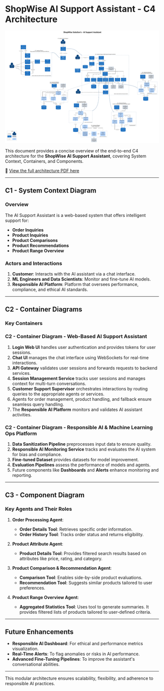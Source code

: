 # ShopWise AI Support Assistant - C4 Architecture

![C4 Architecture Overview](../images/architecture/c4-architecture-ai-assistant.png)  

This document provides a concise overview of the end-to-end C4 architecture for the **ShopWise AI Support Assistant**, covering System Context, Containers, and Components.

📄 [View the full architecture PDF here](../images/architecture/c4-architecture-ai-assistant.pdf)

---

## C1 - System Context Diagram

### **Overview**

The AI Support Assistant is a web-based system that offers intelligent support for:

- **Order Inquiries**
- **Product Inquiries**
- **Product Comparisons**
- **Product Recommendations**
- **Product Range Overview**

### **Actors and Interactions**

1. **Customer**: Interacts with the AI assistant via a chat interface.
2. **ML Engineers and Data Scientists**: Monitor and fine-tune AI models.
3. **Responsible AI Platform**: Platform that oversees performance, compliance, and ethical AI standards.

---

## C2 - Container Diagrams

### **Key Containers**

### C2 - Container Diagram - Web-Based AI Support Assistant

1. **Login Web UI** handles user authentication and provides tokens for user sessions.
2. **Chat UI** manages the chat interface using WebSockets for real-time interactions.
3. **API Gateway** validates user sessions and forwards requests to backend services.
4. **Session Management Service** tracks user sessions and manages context for multi-turn conversations.
5. **Customer Support Supervisor** orchestrates interactions by routing queries to the appropriate agents or services.
6. Agents for order management, product handling, and fallback ensure seamless query handling.
7. The **Responsible AI Platform** monitors and validates AI assistant activities.

### C2 - Container Diagram - Responsible AI & Machine Learning Ops Platform

1. **Data Sanitization Pipeline** preprocesses input data to ensure quality.
2. **Responsible AI Monitoring Service** tracks and evaluates the AI system for bias and compliance.
3. **Fine-tuned Dataset** provides datasets for model improvement.
4. **Evaluation Pipelines** assess the performance of models and agents.
5. Future components like **Dashboards** and **Alerts** enhance monitoring and reporting.

---

## C3 - Component Diagram

### **Key Agents and Their Roles**

1. **Order Processing Agent**:
   - **Order Details Tool**: Retrieves specific order information.
   - **Order History Tool**: Tracks order status and returns eligibility.

2. **Product Attribute Agent**:
   - **Product Details Tool**: Provides filtered search results based on attributes like price, rating, and category.

3. **Product Comparison & Recommendation Agent**:
   - **Comparison Tool**: Enables side-by-side product evaluations.
   - **Recommendation Tool**: Suggests similar products tailored to user preferences.

4. **Product Range Overview Agent**:
   - **Aggregated Statistics Tool**: Uses tool to generate summaries. It provides filtered lists of products tailored to user-defined criteria.

---

## Future Enhancements

- **Responsible AI Dashboard**: For ethical and performance metrics visualization.
- **Real-Time Alerts**: To flag anomalies or risks in AI performance.
- **Advanced Fine-Tuning Pipelines**: To improve the assistant's conversational abilities.

---

This modular architecture ensures scalability, flexibility, and adherence to responsible AI practices.
